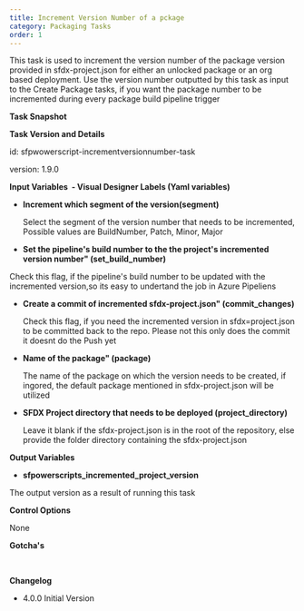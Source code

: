 ```yaml
---
title: Increment Version Number of a pckage
category: Packaging Tasks
order: 1
---
```


This task is used to increment the version number of the package version provided in sfdx-project.json for either an unlocked package or an org based deployment. Use the version number outputted by this task as input to the Create Package tasks, if you want the package number to be incremented during every package build pipeline trigger

**Task Snapshot**



**Task Version and Details**

id: sfpwowerscript-incrementversionnumber-task

version: 1.9.0

**Input Variables&nbsp; - Visual Designer Labels (Yaml variables)**

* **Increment which segment of the version(segment)**

  Select the segment of the version number that needs to be incremented, Possible values are BuildNumber, Patch, Minor, Major

* **Set the pipeline's build number to the the project's incremented version number" (set\_build\_number)**

 Check this flag, if the pipeline's build number to be updated with the incremented version,so its easy to undertand the job in Azure Pipeliens

* **Create a commit of incremented sfdx-project.json" (commit\_changes)**

  Check this flag, if you need the incremented version in sfdx=project.json to be committed back to the repo. Please not this only does the commit it doesnt do the Push yet

* **Name of the package" (package)**

  The name of the package on which the version needs to be created, if ingored, the default package mentioned in sfdx-project.json will be utilized

* **SFDX Project directory that needs to be deployed (project\_directory)**

  Leave it blank if the sfdx-project.json is in the root of the repository, else provide the folder directory containing the sfdx-project.json

**Output Variables**


* **sfpowerscripts_incremented_project_version**

The output version as a result of running this task

**Control Options**

None

**Gotcha's**

&nbsp;

**Changelog**

* 4\.0.0 Initial Version